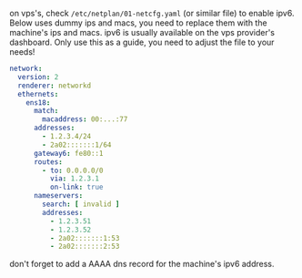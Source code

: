 
on vps's, check `/etc/netplan/01-netcfg.yaml` (or similar file) to enable ipv6. Below uses dummy ips and macs, you need to replace them with the machine's ips and macs. ipv6 is usually available on the vps provider's dashboard. Only use this as a guide, you need to adjust the file to your needs!

```yaml
network:
  version: 2
  renderer: networkd
  ethernets:
    ens18:
      match:
        macaddress: 00:...:77
      addresses: 
        - 1.2.3.4/24 
        - 2a02:::::::1/64
      gateway6: fe80::1
      routes:
        - to: 0.0.0.0/0
          via: 1.2.3.1
          on-link: true
      nameservers:
        search: [ invalid ]
        addresses:
          - 1.2.3.51
          - 1.2.3.52
          - 2a02:::::::1:53
          - 2a02:::::::2:53

```

don't forget to add a AAAA dns record for the machine's ipv6 address.
